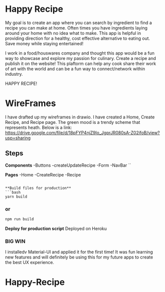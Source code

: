 # Happy Recipe

My goal is to create an app where you can search by ingredient to find a recipe you can make at home. Often times you have ingredients laying around your home with no idea what to make. This app is helpful in providing direction for a healthy, cost effective alternative to eating out. Save money while staying entertained!

I work in a food/houswares company and thought this app would be a fun way to showcase and explore my passion for culinary. Create a recipe and publish it on the website! This plaftorm can help any cook share their work of art with the world and can be a fun way to connect/network within industry. 

HAPPY RECIPE!


# WireFrames
I have drafted up my wireframes in drawio. I have created a Home, Create Recipe, and Recipe page. The green mood is a trendy scheme that represents heath. Below is a link:
https://drive.google.com/file/d/18pFYP4njZ9Io_JgprJR080sA-Z02ifoB/view?usp=sharing

## Steps

**Components**
-Buttons
-createUpdateRecipe
-Form
-NavBar
``

**Pages**
-Home
-CreateRecipe
-Recipe
```

**Build files for production**
```bash
yarn build
```
### or

```bash
npm run build
```

**Deploy for production script**
Deployed on Heroku


### BIG WIN ####
I installedv Material-UI and applied it for the first time! It was fun learning new features and will definitely be using this for my future apps to create the best UX experience.

# Happy-Recipe
